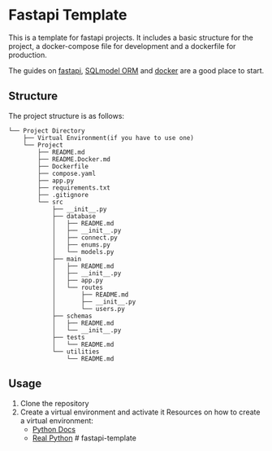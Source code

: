 # Fastapi Template

This is a template for fastapi projects. It includes a basic structure for the project, a docker-compose file for development and a dockerfile for production.

The guides on [fastapi](https://fastapi.tiangolo.com/learn/), [SQLmodel ORM](https://sqlmodel.tiangolo.com/) and [docker](https://docs.docker.com/get-started/) are a good place to start.

## Structure

The project structure is as follows:

```text
└── Project Directory
    ├── Virtual Environment(if you have to use one)
    └── Project
        ├── README.md
        ├── README.Docker.md
        ├── Dockerfile
        ├── compose.yaml
        ├── app.py
        ├── requirements.txt
        ├── .gitignore
        └── src
            ├── __init__.py
            ├── database
            │   ├── README.md
            │   ├── __init__.py
            │   ├── connect.py
            │   ├── enums.py
            │   └── models.py
            ├── main
            │   ├── README.md
            │   ├── __init__.py
            │   ├── app.py
            │   └── routes
            │       ├── README.md
            │       ├── __init__.py
            │       └── users.py
            ├── schemas
            │   ├── README.md
            │   └── __init__.py
            ├── tests
            │   └── README.md
            └── utilities
                └── README.md
```

## Usage

1. Clone the repository
2. Create a virtual environment and activate it
    Resources on how to create a virtual environment:
    - [Python Docs](https://docs.python.org/3/library/venv.html)
    - [Real Python](https://realpython.com/python-virtual-environments-a-primer/)
#   f a s t a p i - t e m p l a t e  
 
